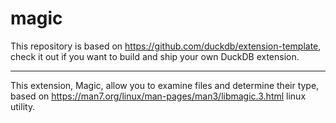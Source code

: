 # magic

This repository is based on https://github.com/duckdb/extension-template, check it out if you want to build and ship your own DuckDB extension.

---

This extension, Magic, allow you to examine files and determine their type, based on https://man7.org/linux/man-pages/man3/libmagic.3.html linux utility.

